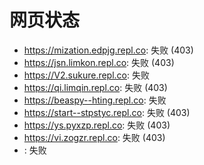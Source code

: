 # 网页状态
- https://mization.edpjg.repl.co: 失败 (403)
- https://jsn.limkon.repl.co: 失败 (403)
- https://V2.sukure.repl.co: 失败
- https://qi.limqin.repl.co: 失败 (403)
- https://beaspy--hting.repl.co: 失败
- https://start--stpstyc.repl.co: 失败 (403)
- https://ys.pyxzp.repl.co: 失败 (403)
- https://vi.zogzr.repl.co: 失败 (403)
- : 失败
